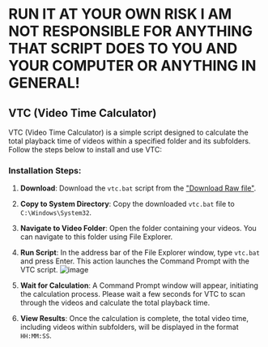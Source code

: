 # RUN IT AT YOUR OWN RISK I AM NOT RESPONSIBLE FOR ANYTHING THAT SCRIPT DOES TO YOU AND YOUR COMPUTER OR ANYTHING IN GENERAL!


## VTC (Video Time Calculator)

VTC (Video Time Calculator) is a simple script designed to calculate the total playback time of videos within a specified folder and its subfolders. Follow the steps below to install and use VTC:

### Installation Steps:

1. **Download**: Download the `vtc.bat` script from the ["Download Raw file"](https://github.com/Anzar-M/vtc/blob/main/vtc.bat).

2. **Copy to System Directory**: Copy the downloaded `vtc.bat` file to `C:\Windows\System32`. 

3. **Navigate to Video Folder**: Open the folder containing your videos. You can navigate to this folder using File Explorer.
4. **Run Script**: In the address bar of the File Explorer window, type `vtc.bat` and press Enter. This action launches the Command Prompt with the VTC script.
![image](https://github.com/Anzar-M/vtc/assets/156089774/ddb69fa9-c014-40f5-b0cd-0d469be58eb4)
5. **Wait for Calculation**: A Command Prompt window will appear, initiating the calculation process. Please wait a few seconds for VTC to scan through the videos and calculate the total playback time.

6. **View Results**: Once the calculation is complete, the total video time, including videos within subfolders, will be displayed in the format `HH:MM:SS`.
